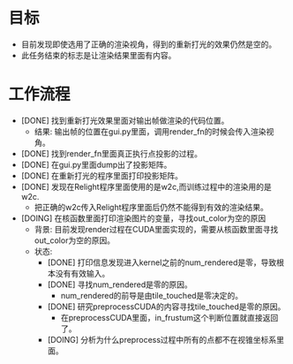 # 目标
- 目前发现即使选用了正确的渲染视角，得到的重新打光的效果仍然是空的。
- 此任务结束的标志是让渲染结果里面有内容。

# 工作流程
- [DONE] 找到重新打光效果里面对输出帧做渲染的代码位置。
	- 结果: 输出帧的位置在gui.py里面，调用render_fn的时候会传入渲染视角。
- [DONE] 找到render_fn里面真正执行点投影的过程。
- [DONE] 在gui.py里面dump出了投影矩阵。
- [DONE] 在重新打光的程序里面打印投影矩阵。
- [DONE] 发现在Relight程序里面使用的是w2c,而训练过程中的渲染用的是w2c.
	- 把正确的w2c传入Relight程序里面后仍然不能得到有效的渲染结果。
- [DOING] 在核函数里面打印渲染图片的变量，寻找out_color为空的原因
	- 背景: 目前发现render过程在CUDA里面实现的，需要从核函数里面寻找out_color为空的原因。
	- 状态:
		- [DONE] 打印信息发现进入kernel之前的num_rendered是零，导致根本没有有效输入。
		- [DONE] 寻找num_rendered是零的原因。
			- num_rendered的前导是由tile_touched是零决定的。
		- [DONE] 研究preprocessCUDA的内容寻找tile_touched是零的原因。
			- 在preprocessCUDA里面，in_frustum这个判断位置就直接返回了。
		- [DOING] 分析为什么preprocess过程中所有的点都不在视锥坐标系里面。